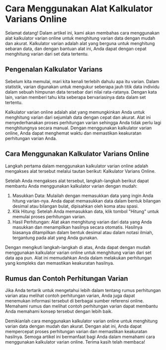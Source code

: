Cara Menggunakan Alat Kalkulator Varians Online
===============================================

Selamat datang! Dalam artikel ini, kami akan membahas cara menggunakan alat kalkulator varian online untuk menghitung varian data dengan mudah dan akurat. Kalkulator varian adalah alat yang berguna untuk menghitung sebaran data, dan dengan bantuan alat ini, Anda dapat dengan cepat menghitung varian dari set data tertentu.

Pengenalan Kalkulator Varians
-----------------------------

Sebelum kita memulai, mari kita kenali terlebih dahulu apa itu varian. Dalam statistik, varian digunakan untuk mengukur seberapa jauh titik data individu dalam sebuah himpunan data tersebar dari nilai rata-ratanya. Dengan kata lain, varian memberi tahu kita seberapa bervariasinya data dalam set tertentu.

Kalkulator varian online adalah alat yang memungkinkan Anda untuk menghitung varian dari sejumlah data dengan cepat dan akurat. Alat ini menyederhanakan proses perhitungan varian sehingga Anda tidak perlu lagi menghitungnya secara manual. Dengan menggunakan kalkulator varian online, Anda dapat menghemat waktu dan memastikan keakuratan perhitungan varian Anda.

Cara Menggunakan Kalkulator Varians Online
------------------------------------------

Langkah pertama dalam menggunakan kalkulator varian online adalah mengakses alat tersebut melalui tautan berikut: Kalkulator Varians Online.

Setelah Anda mengakses alat tersebut, langkah-langkah berikut dapat membantu Anda menggunakan kalkulator varian dengan mudah:

1. Masukkan Data: Mulailah dengan memasukkan data yang ingin Anda hitung varian-nya. Anda dapat memasukkan data dalam bentuk bilangan desimal atau bilangan bulat, dipisahkan oleh koma atau spasi.
2. Klik Hitung: Setelah Anda memasukkan data, klik tombol "Hitung" untuk memulai proses perhitungan varian.
3. Hasil Perhitungan: Alat akan menghitung varian dari data yang Anda masukkan dan menampilkan hasilnya secara otomatis. Hasilnya biasanya ditampilkan dalam bentuk desimal atau dalam notasi ilmiah, tergantung pada alat yang Anda gunakan.

Dengan mengikuti langkah-langkah di atas, Anda dapat dengan mudah menggunakan kalkulator varian online untuk menghitung varian dari set data apa pun. Alat ini memudahkan Anda dalam melakukan perhitungan yang kompleks dan memastikan keakuratan hasilnya.

Rumus dan Contoh Perhitungan Varian
-----------------------------------

Jika Anda tertarik untuk mengetahui lebih dalam tentang rumus perhitungan varian atau melihat contoh perhitungan varian, Anda juga dapat menemukan informasi tersebut di berbagai sumber referensi online. Memahami rumus dan melihat contoh perhitungan varian dapat membantu Anda memahami konsep tersebut dengan lebih baik.

Demikianlah cara menggunakan kalkulator varian online untuk menghitung varian data dengan mudah dan akurat. Dengan alat ini, Anda dapat mempercepat proses perhitungan varian dan memastikan keakuratan hasilnya. Semoga artikel ini bermanfaat bagi Anda dalam memahami cara menggunakan kalkulator varian online. Terima kasih telah membaca!